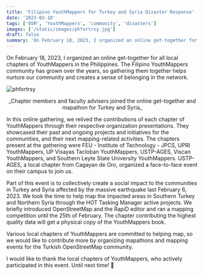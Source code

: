 ```yaml
---
title: 'Filipino YouthMappers for Turkey and Syria Disaster Response'
date: '2023-02-18'
tags: ['OSM', 'YouthMappers', 'community', 'disasters']
images: ['/static/images/phfortrsy.jpg']
draft: false
summary: 'On February 18, 2023, I organized an online get-together for all local chapters of YouthMappers in the Philippines. The Filipino YouthMappers community has grown over the years, so gathering them together helps nurture our community and creates a sense of belonging in the network.'
---
```


On February 18, 2023, I organized an online get-together for all local chapters of YouthMappers in the Philippines. The Filipino YouthMappers community has grown over the years, so gathering them together helps nurture our community and creates a sense of belonging in the network.

![phfortrsy](/static/images/phfortrsy.jpg)

<center>_Chapter members and faculty advisers joined the online get-together and mapathon for Turkey and Syria_</center>

In this online gathering, we relived the contributions of each chapter of YouthMappers through their respective organization presentations. They showcased their past and ongoing projects and initiatives for the communities, and their next mapping-related activities. The chapters present at the gathering were FEU - Institute of Technology - JPCS, UPRI YouthMappers, UP Visayas Tacloban YouthMappers, USTP-AGES, Viscan YouthMappers, and Southern Leyte State University YouthMappers. USTP-AGES, a local chapter from Cagayan de Oro, organized a face-to-face event on their campus to join us.

Part of this event is to collectively create a social impact to the communities in Turkey and Syria affected by the massive earthquake last February 6, 2023. We took the time to help map the impacted areas in Southern Turkey and Northern Syria through the HOT Tasking Manager active projects. We briefly introduced OpenStreetMap and the RapiD editor and ran a mapping competition until the 25th of February. The chapter contributing the highest quality data will get a physical copy of the YouthMappers book.

Various local chapters of YouthMappers are committed to helping map, so we would like to contribute more by organizing mapathons and mapping events for the Turkish OpenStreetMap community.

I would like to thank the local chapters of YouthMappers, who actively participated in this event. Until next time! 🙂
